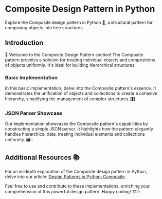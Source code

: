 # Composite Design Pattern in Python

Explore the Composite design pattern in Python 🌿, a structural pattern for composing objects into tree structures.

## Introduction

👋 Welcome to the Composite Design Pattern section! The Composite pattern provides a solution for treating individual objects and compositions of objects uniformly. It's ideal for building hierarchical structures.

### Basic Implementation

In this basic implementation, delve into the Composite pattern's essence. It demonstrates the unification of objects and collections to create a cohesive hierarchy, simplifying the management of complex structures. 🎛️

### JSON Parser Showcase

Our implementation showcases the Composite pattern's capabilities by constructing a simple JSON parser. It highlights how the pattern elegantly handles hierarchical data, treating individual elements and collections uniformly. 🗃️💡

## Additional Resources 📚

For an in-depth exploration of the Composite design pattern in Python, delve into our article: [Design Patterns in Python: Composite](https://medium.com/@amirm.lavasani/design-patterns-in-python-composite-09eba144f65e).

Feel free to use and contribute to these implementations, enriching your comprehension of this powerful design pattern. Happy coding! 🏗️✨
